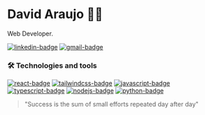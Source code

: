 # David Araujo 👋🏾

Web Developer.

[![linkedin-badge](https://img.shields.io/static/v1?message=David%20Araujo&logo=linkedin&label=&color=0A66C2&logoColor=white&labelColor=&style=for-the-badge)](https://www.linkedin.com/davidcsta)
[![gmail-badge](https://img.shields.io/static/v1?message=davidcst.araujo@gmail.com&logo=gmail&label=&color=EA4335&logoColor=white&labelColor=&style=for-the-badge)](mailto:davidcst.araujo@gmail.com)

### 🛠️ Technologies and tools

[![react-badge](https://img.shields.io/static/v1?message=react&logo=react&label=&color=61DAFB&logoColor=000&labelColor=&style=for-the-badge)](https://react.dev/)
[![tailwindcss-badge](https://img.shields.io/static/v1?message=tailwindcss&logo=tailwindcss&label=&color=06B6D4&logoColor=white&labelColor=&style=for-the-badge)](https://tailwindcss.com/)
[![javascript-badge](https://img.shields.io/static/v1?message=javascript&logo=javascript&label=&color=F7DF1E&logoColor=black&labelColor=&style=for-the-badge)](https://developer.mozilla.org/en/docs/Web/JavaScript)
[![typescript-badge](https://img.shields.io/static/v1?message=typescript&logo=typescript&label=&color=3178C6&logoColor=white&labelColor=&style=for-the-badge)](https://www.typescriptlang.org/)
[![nodejs-badge](https://img.shields.io/badge/node.js-6DA55F?style=for-the-badge&logo=node.js&logoColor=white)](https://nodejs.org/pt)
[![python-badge](https://img.shields.io/static/v1?message=python&logo=python&label=&color=3776AB&logoColor=white&labelColor=&style=for-the-badge)](https://www.python.org/)

> "Success is the sum of small efforts repeated day after day"
